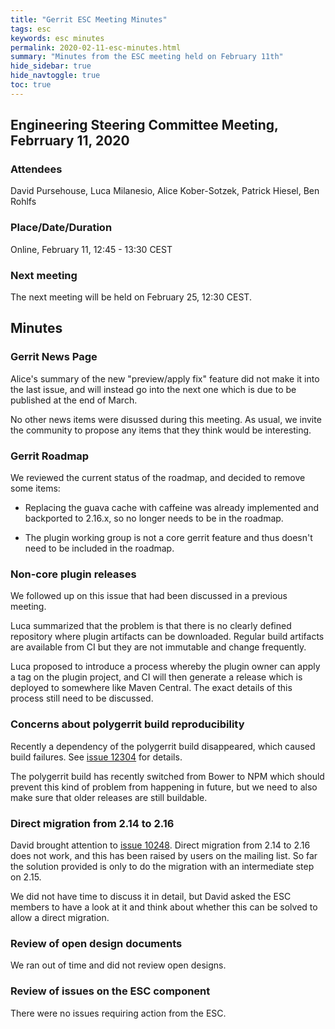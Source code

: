 ```yaml
---
title: "Gerrit ESC Meeting Minutes"
tags: esc
keywords: esc minutes
permalink: 2020-02-11-esc-minutes.html
summary: "Minutes from the ESC meeting held on February 11th"
hide_sidebar: true
hide_navtoggle: true
toc: true
---
```


## Engineering Steering Committee Meeting, Febrruary 11, 2020

### Attendees

David Pursehouse, Luca Milanesio, Alice Kober-Sotzek, Patrick Hiesel, Ben Rohlfs

### Place/Date/Duration

Online, February 11, 12:45 - 13:30 CEST

### Next meeting

The next meeting will be held on February 25, 12:30 CEST.

## Minutes

### Gerrit News Page

Alice's summary of the new "preview/apply fix" feature did not make it
into the last issue, and will instead go into the next one which is due
to be published at the end of March.

No other news items were disussed during this meeting. As usual, we invite
the community to propose any items that they think would be interesting.

### Gerrit Roadmap

We reviewed the current status of the roadmap, and decided to remove some
items:

- Replacing the guava cache with caffeine was already implemented and
backported to 2.16.x, so no longer needs to be in the roadmap.

- The plugin working group is not a core gerrit feature and thus doesn't
need to be included in the roadmap.

### Non-core plugin releases

We followed up on this issue that had been discussed in a previous meeting.

Luca summarized that the problem is that there is no clearly defined
repository where plugin artifacts can be downloaded. Regular build artifacts
are available from CI but they are not immutable and change frequently.

Luca proposed to introduce a process whereby the plugin owner can apply a
tag on the plugin project, and CI will then generate a release which is
deployed to somewhere like Maven Central. The exact details of this process
still need to be discussed.

### Concerns about polygerrit build reproducibility

Recently a dependency of the polygerrit build disappeared, which caused
build failures. See [issue 12304](https://bugs.chromium.org/p/gerrit/issues/detail?id=12304)
for details.

The polygerrit build has recently switched from Bower to NPM which should
prevent this kind of problem from happening in future, but we need to also
make sure that older releases are still buildable.

### Direct migration from 2.14 to 2.16

David brought attention to [issue 10248](https://bugs.chromium.org/p/gerrit/issues/detail?id=10248).
Direct migration from 2.14 to 2.16 does not work, and this has been raised
by users on the mailing list. So far the solution provided is only to do the
migration with an intermediate step on 2.15.

We did not have time to discuss it in detail, but David asked the ESC members
to have a look at it and think about whether this can be solved to allow a
direct migration.

### Review of open design documents

We ran out of time and did not review open designs.

### Review of issues on the ESC component

There were no issues requiring action from the ESC.
